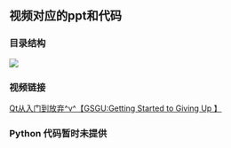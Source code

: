 ## 视频对应的ppt和代码
### 目录结构  
<image src="images/tree.png">


### 视频链接
<a href="https://www.bilibili.com/video/BV1824y1d7kM">Qt从入门到放弃^v^【GSGU:Getting Started to Giving Up 】</a>

### Python 代码暂时未提供
